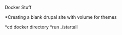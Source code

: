 
Docker Stuff

*Creating a blank drupal site with volume for themes

*cd docker directory
*run ./startall

